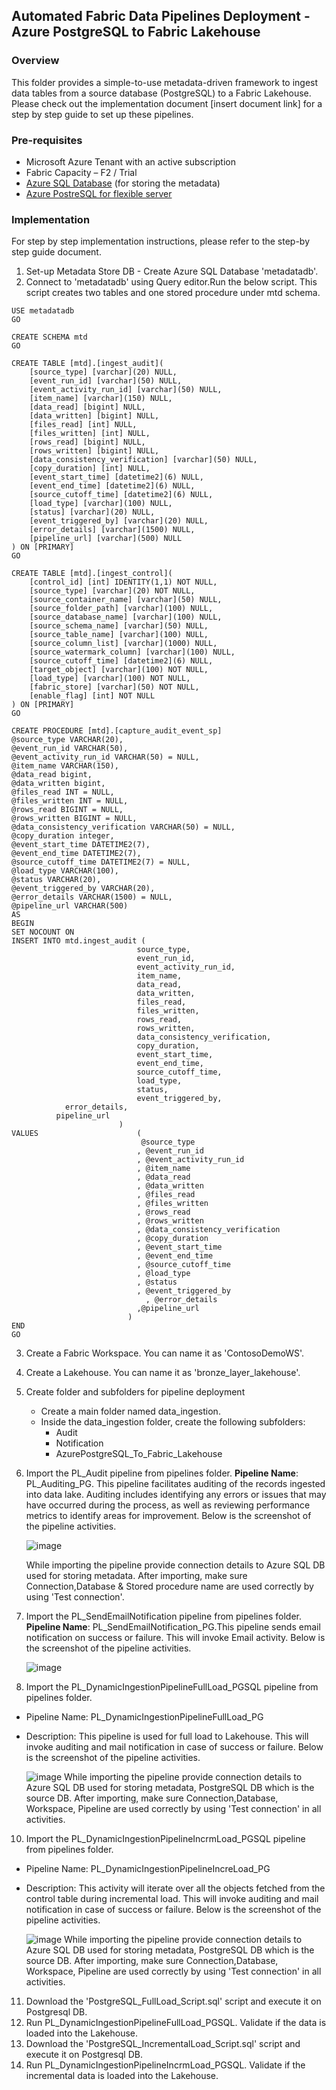
## Automated Fabric Data Pipelines Deployment - Azure PostgreSQL to Fabric Lakehouse

### Overview
This folder provides a simple-to-use metadata-driven framework to ingest data tables from a source database (PostgreSQL) to a Fabric Lakehouse. Please check out the implementation document [insert document link] for a step by step guide to set up these pipelines.

### Pre-requisites
- Microsoft Azure Tenant with an active subscription 
- Fabric Capacity – F2 / Trial
- [Azure SQL Database](https://learn.microsoft.com/en-us/training/modules/provision-azure-sql-db/3-create-your-database) (for storing the metadata)
- [Azure PostreSQL for flexible server](https://learn.microsoft.com/en-us/azure/postgresql/flexible-server/quickstart-create-server?tabs=portal-create-flexible%2Cportal-get-connection%2Cportal-delete-resources)

### Implementation
For step by step implementation instructions, please refer to the step-by step guide document.
1. Set-up Metadata Store DB - Create Azure SQL Database 'metadatadb'.
2. Connect to 'metadatadb' using Query editor.Run the below script. This script creates two tables and one stored procedure under mtd schema.
```
USE metadatadb
GO

CREATE SCHEMA mtd
GO

CREATE TABLE [mtd].[ingest_audit](
	[source_type] [varchar](20) NULL,
	[event_run_id] [varchar](50) NULL,
	[event_activity_run_id] [varchar](50) NULL,
	[item_name] [varchar](150) NULL,
	[data_read] [bigint] NULL,
	[data_written] [bigint] NULL,
	[files_read] [int] NULL,
	[files_written] [int] NULL,
	[rows_read] [bigint] NULL,
	[rows_written] [bigint] NULL,
	[data_consistency_verification] [varchar](50) NULL,
	[copy_duration] [int] NULL,
	[event_start_time] [datetime2](6) NULL,
	[event_end_time] [datetime2](6) NULL,
	[source_cutoff_time] [datetime2](6) NULL,
	[load_type] [varchar](100) NULL,
	[status] [varchar](20) NULL,
	[event_triggered_by] [varchar](20) NULL,
	[error_details] [varchar](1500) NULL,
	[pipeline_url] [varchar](500) NULL
) ON [PRIMARY]
GO

CREATE TABLE [mtd].[ingest_control](
	[control_id] [int] IDENTITY(1,1) NOT NULL,
	[source_type] [varchar](20) NOT NULL,
	[source_container_name] [varchar](50) NULL,
	[source_folder_path] [varchar](100) NULL,
	[source_database_name] [varchar](100) NULL,
	[source_schema_name] [varchar](50) NULL,
	[source_table_name] [varchar](100) NULL,
	[source_column_list] [varchar](1000) NULL,
	[source_watermark_column] [varchar](100) NULL,
	[source_cutoff_time] [datetime2](6) NULL,
	[target_object] [varchar](100) NOT NULL,
	[load_type] [varchar](100) NOT NULL,
	[fabric_store] [varchar](50) NOT NULL,
	[enable_flag] [int] NOT NULL
) ON [PRIMARY]
GO

CREATE PROCEDURE [mtd].[capture_audit_event_sp] 
@source_type VARCHAR(20),
@event_run_id VARCHAR(50),
@event_activity_run_id VARCHAR(50) = NULL,
@item_name VARCHAR(150),
@data_read bigint,
@data_written bigint,
@files_read INT = NULL,
@files_written INT = NULL,
@rows_read BIGINT = NULL,
@rows_written BIGINT = NULL,
@data_consistency_verification VARCHAR(50) = NULL,
@copy_duration integer,
@event_start_time DATETIME2(7),
@event_end_time DATETIME2(7),
@source_cutoff_time DATETIME2(7) = NULL,
@load_type VARCHAR(100),
@status VARCHAR(20),
@event_triggered_by VARCHAR(20),
@error_details VARCHAR(1500) = NULL,
@pipeline_url VARCHAR(500)
AS
BEGIN
SET NOCOUNT ON
INSERT INTO mtd.ingest_audit (
                            source_type,
                            event_run_id,
                            event_activity_run_id,
                            item_name,
                            data_read,
                            data_written,
                            files_read,
                            files_written,
                            rows_read,
                            rows_written,
                            data_consistency_verification,
                            copy_duration,
                            event_start_time,
                            event_end_time,
                            source_cutoff_time,
                            load_type,
                            status,
                            event_triggered_by,
			error_details,
          pipeline_url
                        )
VALUES                      (
                             @source_type
                            , @event_run_id
                            , @event_activity_run_id
                            , @item_name
                            , @data_read
                            , @data_written
                            , @files_read
                            , @files_written
                            , @rows_read
                            , @rows_written
                            , @data_consistency_verification
                            , @copy_duration
                            , @event_start_time
                            , @event_end_time
                            , @source_cutoff_time
                            , @load_type
                            , @status
                            , @event_triggered_by
			                  , @error_details
                            ,@pipeline_url
                          )
END
GO
```

3. Create a Fabric Workspace. You can name it as 'ContosoDemoWS'.
4. Create a Lakehouse. You can name it as 'bronze_layer_lakehouse'.
5. Create folder and subfolders for pipeline deployment
    - Create a main folder named data_ingestion. 
    - Inside the data_ingestion folder, create the following subfolders: 
        - Audit  
        - Notification  
        - AzurePostgreSQL_To_Fabric_Lakehouse
6. Import the PL_Audit pipeline from pipelines folder.
    **Pipeline Name**: PL_Auditing_PG. This pipeline facilitates auditing of the records ingested into data lake. Auditing includes identifying any errors or issues that may have occurred during the process, as well as reviewing performance metrics to identify areas for improvement. Below is the screenshot of the pipeline activities.

    ![image](./images/PGToFabric6.png)
    
    While importing the pipeline provide connection details to Azure SQL DB used for storing metadata. After importing, make sure Connection,Database & Stored procedure name are used correctly by using 'Test connection'.
7. Import the PL_SendEmailNotification pipeline from pipelines folder.
    **Pipeline Name**: PL_SendEmailNotification_PG.This pipeline sends email notification on success or failure. This will invoke Email activity. Below is the screenshot of the pipeline activities.
 
    ![image](./images/PGToFabric7.png)
9. Import the PL_DynamicIngestionPipelineFullLoad_PGSQL pipeline from pipelines folder.
- Pipeline Name: PL_DynamicIngestionPipelineFullLoad_PG
- Description: This pipeline is used for full load to Lakehouse. This will invoke auditing and mail notification in case of success or failure. Below is the screenshot of the pipeline activities.

    ![image](./images/PGToFabric4.png)
    While importing the pipeline provide connection details to Azure SQL DB used for storing metadata, PostgreSQL DB which is the source DB. After importing, make sure Connection,Database, Workspace, Pipeline are used correctly by using 'Test connection' in all activities.
10. Import the PL_DynamicIngestionPipelineIncrmLoad_PGSQL pipeline from pipelines folder.
- Pipeline Name: PL_DynamicIngestionPipelineIncreLoad_PG
- Description: This activity will iterate over all the objects fetched from the control table during incremental load. This will invoke auditing and mail notification in case of success or failure. Below is the screenshot of the pipeline activities.

    ![image](./images/PGToFabric5.png)
    While importing the pipeline provide connection details to Azure SQL DB used for storing metadata, PostgreSQL DB which is the source DB. After importing, make sure Connection,Database, Workspace, Pipeline are used correctly by using 'Test connection' in all activities.
11. Download the 'PostgreSQL_FullLoad_Script.sql' script and execute it on Postgresql DB.
12. Run PL_DynamicIngestionPipelineFullLoad_PGSQL. Validate if the data is loaded into the Lakehouse.
13. Download the 'PostgreSQL_IncrementalLoad_Script.sql' script and execute it on Postgresql DB.
14. Run PL_DynamicIngestionPipelineIncrmLoad_PGSQL. Validate if the incremental data is loaded into the Lakehouse.

